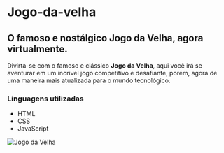 # Jogo-da-velha

## O famoso e nostálgico Jogo da Velha, agora virtualmente.

Divirta-se com o famoso e clássico **Jogo da Velha**, aqui você irá se aventurar em um incrivel jogo competitivo e desafiante, porém, agora de uma maneira mais atualizada para o mundo tecnológico.

### Linguagens utilizadas

* HTML
* CSS
* JavaScript

![Jogo da Velha](https://github.com/WillSantosss/Imgs/blob/master/jogo%20da%20velha.jpg)
